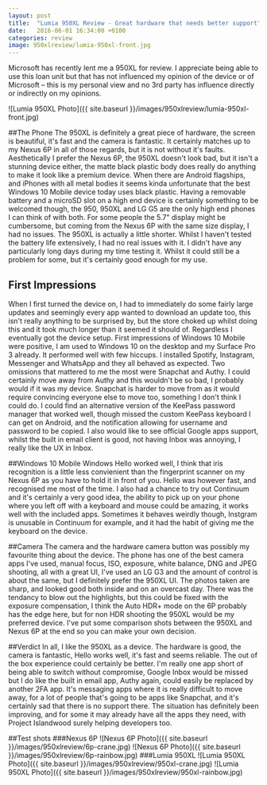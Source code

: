 ```yaml
---
layout: post
title:  "Lumia 950XL Review - Great hardware that needs better support"
date:   2016-06-01 16:34:00 +0100
categories: review
image: 950xlreview/lumia-950xl-front.jpg
---
```


Microsoft has recently lent me a 950XL for review. I appreciate being able to use this loan unit but that has not influenced my opinion of the device or of Microsoft – this is my personal view and no 3rd party has influence directly or indirectly on my opinions.

![Lumia 950XL Photo]({{ site.baseurl }}/images/950xlreview/lumia-950xl-front.jpg)

##The Phone
The 950XL is definitely a great piece of hardware, the screen is beautiful, it's fast and the camera is fantastic. It certainly matches up to my Nexus 6P in all of those regards, but it is not without it's faults. Aesthetically I prefer the Nexus 6P, the 950XL doesn't look bad, but it isn't a stunning device either, the matte black plastic body does really do anything to make it look like a premium device. When there are Android flagships, and iPhones with all metal bodies it seems kinda unfortunate that the best Windows 10 Mobile device today uses black plastic. Having a removable battery and a microSD slot on a high end device is certainly something to be welcomed though, the 950, 950XL and LG G5 are the only high end phones I can think of with both. For some people the 5.7" display might be cumbersome, but coming from the Nexus 6P with the same size display, I had no issues. The 950XL is actually a little shorter. Whilst I haven't tested the battery life extensively, I had no real issues with it. I didn't have any particularly long days during my time testing it. Whilst it could still be a problem for some, but it's certainly good enough for my use.

<!--more-->

## First Impressions
When I first turned the device on, I had to immediately do some fairly large updates and seemingly every app wanted to download an update too, this isn't really anything to be surprised by, but the store choked up whilst doing this and it took much longer than it seemed it should of. Regardless I eventually got the device setup. First impressions of Windows 10 Mobile were positive, I am used to Windows 10 on the desktop and my Surface Pro 3 already. It performed well with few hiccups. I installed Spotify, Instagram, Messenger and WhatsApp and they all behaved as expected. Two omissions that mattered to me the most were Snapchat and Authy. I could certainly move away from Authy and this wouldn't be so bad, I probably would if it was my device. Snapchat is harder to move from as it would require convincing everyone else to move too, something I don't think I could do. I could find an alternative version of the KeePass password manager that worked well, though missed the custom KeePass keyboard I can get on Android, and the notification allowing for username and password to be copied. I also would like to see official Google apps support, whilst the built in email client is good, not having Inbox was annoying, I really like the UX in Inbox.

##Windows 10 Mobile
Windows Hello worked well, I think that iris recognition is a little less convienient than the fingerprint scanner on my Nexus 6P as you have to hold it in front of you. Hello was however fast, and recognised me most of the time. I also had a chance to try out Continuum and it's certainly a very good idea, the ability to pick up on your phone where you left off with a keyboard and mouse could be amazing, it works well with the included apps. Sometimes it behaves weirdly though, Instgram is unusable in Continuum for example, and it had the habit of giving me the keyboard on the device.

##Camera
The camera and the hardware camera button was possibly my favourite thing about the device. The phone has one of the best camera apps I've used, manual focus, ISO, exposure, white balance, DNG and JPEG shooting, all with a great UI, I've used an LG G3 and the amount of control is about the same, but I definitely prefer the 950XL UI. The photos taken are sharp, and looked good both inside and on an overcast day. There was the tendancy to blow out the highlights, but this could be fixed with the exposure compensation, I think the Auto HDR+ mode on the 6P probably has the edge here, but for non HDR shooting the 950XL would be my preferred device. I've put some comparison shots between the 950XL and Nexus 6P at the end so you can make your own decision.

##Verdict
In all, I like the 950XL as a device. The hardware is good, the camera is fantastic, Hello works well, it's fast and seems reliable. The out of the box experience could certainly be better. I'm really one app short of being able to switch without compromise, Google Inbox would be missed but I do like the built in email app, Authy again, could easily be replaced by another 2FA app. It's messaging apps where it is really difficult to move away, for a lot of people that's going to be apps like Snapchat, and it's certainly sad that there is no support there. The situation has definitely been improving, and for some it may already have all the apps they need, with Project Islandwood surely helping developers too.

##Test shots
###Nexus 6P
![Nexus 6P Photo]({{ site.baseurl }}/images/950xlreview/6p-crane.jpg)
![Nexus 6P Photo]({{ site.baseurl }}/images/950xlreview/6p-rainbow.jpg)
###Lumia 950XL
![Lumia 950XL Photo]({{ site.baseurl }}/images/950xlreview/950xl-crane.jpg)
![Lumia 950XL Photo]({{ site.baseurl }}/images/950xlreview/950xl-rainbow.jpg)